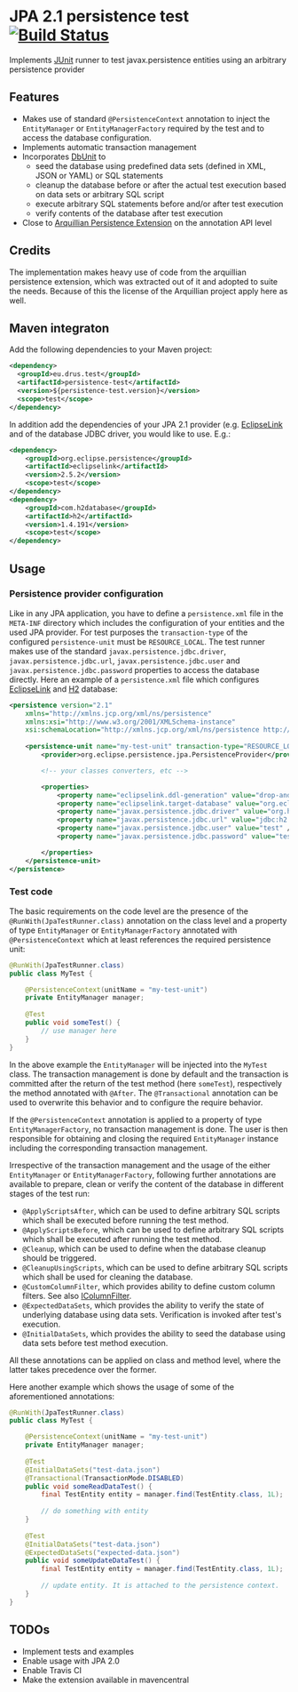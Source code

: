 # JPA 2.1 persistence test [![Build Status](https://travis-ci.org/dadrus/persistence-test.svg?branch=master)](https://travis-ci.org/dadrus/persistence-test)

Implements [JUnit](http://junit.org) runner to test javax.persistence entities using an arbitrary persistence provider

## Features

- Makes use of standard `@PersistenceContext` annotation to inject the `EntityManager` or `EntityManagerFactory` required by the test and to access the database configuration.
- Implements automatic transaction management
- Incorporates [DbUnit](http://dbunit.sourceforge.net) to
	- seed the database using predefined data sets (defined in XML, JSON or YAML) or SQL statements
	- cleanup the database before or after the actual test execution based on data sets or arbitrary SQL script
	- execute arbitrary SQL statements before and/or after test execution
	- verify contents of the database after test execution
- Close to [Arquillian Persistence Extension](http://arquillian.org/modules/persistence-extension) on the annotation API level
	
## Credits

The implementation makes heavy use of code from the arquillian persistence extension, which was extracted out of it and adopted to suite the needs.
Because of this the license of the Arquillian project apply here as well.

## Maven integraton

Add the following dependencies to your Maven project:

```xml
<dependency>
  <groupId>eu.drus.test</groupId>
  <artifactId>persistence-test</artifactId>
  <version>${persistence-test.version}</version>
  <scope>test</scope>
</dependency>
```

In addition add the dependencies of your JPA 2.1 provider (e.g. [EclipseLink](http://www.eclipse.org/eclipselink) and of the database JDBC driver, you would like to use.
E.g.:

```xml
<dependency>
    <groupId>org.eclipse.persistence</groupId>
    <artifactId>eclipselink</artifactId>
    <version>2.5.2</version>
    <scope>test</scope>
</dependency>
<dependency>
    <groupId>com.h2database</groupId>
    <artifactId>h2</artifactId>
    <version>1.4.191</version>
    <scope>test</scope>
</dependency>
```

## Usage

### Persistence provider configuration

Like in any JPA application, you have to define a `persistence.xml` file in the `META-INF` directory which includes the configuration of your entities
and the used JPA provider. For test purposes the `transaction-type` of the configured `persistence-unit` must be `RESOURCE_LOCAL`. The test runner makes
use of the standard `javax.persistence.jdbc.driver`, `javax.persistence.jdbc.url`, `javax.persistence.jdbc.user` and `javax.persistence.jdbc.password`
properties to access the database directly. Here an example of a `persistence.xml` file which configures [EclipseLink](http://www.eclipse.org/eclipselink)
and [H2](http://www.h2database.com/html/main.html) database:

```xml
<persistence version="2.1"
    xmlns="http://xmlns.jcp.org/xml/ns/persistence" 
	xmlns:xsi="http://www.w3.org/2001/XMLSchema-instance"
    xsi:schemaLocation="http://xmlns.jcp.org/xml/ns/persistence http://www.oracle.com/webfolder/technetwork/jsc/xml/ns/persistence/persistence_2_1.xsd">
	
	<persistence-unit name="my-test-unit" transaction-type="RESOURCE_LOCAL">
        <provider>org.eclipse.persistence.jpa.PersistenceProvider</provider>

        <!-- your classes converters, etc -->

        <properties>
            <property name="eclipselink.ddl-generation" value="drop-and-create-tables" />
            <property name="eclipselink.target-database" value="org.eclipse.persistence.platform.database.H2Platform" />
            <property name="javax.persistence.jdbc.driver" value="org.h2.Driver" />
            <property name="javax.persistence.jdbc.url" value="jdbc:h2:mem:serviceEnablerDB;DB_CLOSE_DELAY=-1" />
            <property name="javax.persistence.jdbc.user" value="test" />
            <property name="javax.persistence.jdbc.password" value="test" />

        </properties>
    </persistence-unit>
</persistence>
```

### Test code

The basic requirements on the code level are the presence of the `@RunWith(JpaTestRunner.class)` annotation on the class level and a property of type 
`EntityManager` or `EntityManagerFactory` annotated with `@PersistenceContext` which at least references the required persistence unit:

```java
@RunWith(JpaTestRunner.class)
public class MyTest {

    @PersistenceContext(unitName = "my-test-unit")
    private EntityManager manager;
	
	@Test
	public void someTest() {
		// use manager here
	}
}
```

In the above example the `EntityManager` will be injected into the `MyTest` class. The transaction management is done by default and the transaction is
committed after the return of the test method (here `someTest`), respectively the method annotated with `@After`. The `@Transactional` annotation can be
used to overwrite this behavior and to configure the require behavior.

If the `@PersistenceContext` annotation is applied to a property of type `EntityManagerFactory`, no transaction management is done. The user is then
responsible for obtaining and closing the required `EntityManager` instance including the corresponding transaction management.

Irrespective of the transaction management and the usage of the either `EntityManager` or `EntityManagerFactory`, following further annotations are
available to prepare, clean or verify the content of the database in different stages of the test run:

- `@ApplyScriptsAfter`, which can be used to define arbitrary SQL scripts which shall be executed before running the test method.
- `@ApplyScriptsBefore`, which can be used to define arbitrary SQL scripts which shall be executed after running the test method.
- `@Cleanup`, which can be used to define when the database cleanup should be triggered.
- `@CleanupUsingScripts`, which can be used to define arbitrary SQL scripts which shall be used for cleaning the database.
- `@CustomColumnFilter`, which provides ability to define custom column filters. See also [IColumnFilter](http://www.dbunit.org/faq.html#columnfilter).
- `@ExpectedDataSets`, which provides the ability to verify the state of underlying database using data sets. Verification is invoked after test's execution.
- `@InitialDataSets`, which provides the ability to seed the database using data sets before test method execution.

All these annotations can be applied on class and method level, where the latter takes precedence over the former.

Here another example which shows the usage of some of the aforementioned annotations:

```java
@RunWith(JpaTestRunner.class)
public class MyTest {

    @PersistenceContext(unitName = "my-test-unit")
    private EntityManager manager;
	
	@Test
	@InitialDataSets("test-data.json")
    @Transactional(TransactionMode.DISABLED)
	public void someReadDataTest() {
		final TestEntity entity = manager.find(TestEntity.class, 1L);
		
		// do something with entity
	}
	
	@Test
	@InitialDataSets("test-data.json")
	@ExpectedDataSets("expected-data.json")
	public void someUpdateDataTest() {
		final TestEntity entity = manager.find(TestEntity.class, 1L);
		
		// update entity. It is attached to the persistence context.
	}
}
```

## TODOs

- Implement tests and examples
- Enable usage with JPA 2.0
- Enable Travis CI
- Make the extension available in mavencentral
